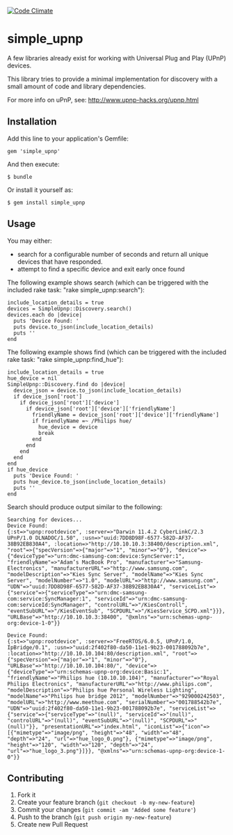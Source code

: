 [![Code Climate](https://codeclimate.com/badge.png)](https://codeclimate.com/github/denniskuczynski/simple_upnp)

# simple_upnp

A few libraries already exist for working with Universal Plug and Play (UPnP) devices.

This library tries to provide a minimal implementation for discovery with a small amount of code and library dependencies.

For more info on uPnP, see:
http://www.upnp-hacks.org/upnp.html

## Installation

Add this line to your application's Gemfile:

    gem 'simple_upnp'

And then execute:

    $ bundle

Or install it yourself as:

    $ gem install simple_upnp

## Usage

You may either:
  * search for a configurable number of seconds and return all unique devices that have responded.
  * attempt to find a specific device and exit early once found

The following example shows search (which can be triggered with the included rake task: "rake simple_upnp:search"):
```
include_location_details = true
devices = SimpleUpnp::Discovery.search()
devices.each do |device|
  puts 'Device Found: '
  puts device.to_json(include_location_details)
  puts ''
end
```

The following example shows find (which can be triggered with the included rake task: "rake simple_upnp:find_hue"):
```
include_location_details = true
hue_device = nil
SimpleUpnp::Discovery.find do |device|
  device_json = device.to_json(include_location_details)
  if device_json['root']
    if device_json['root']['device']
      if device_json['root']['device']['friendlyName']
        friendlyName = device_json['root']['device']['friendlyName']
        if friendlyName =~ /Philips hue/
          hue_device = device 
          break
        end
      end
    end
  end
end
if hue_device
  puts 'Device Found: '
  puts hue_device.to_json(include_location_details)
  puts ''
end
```

Search should produce output similar to the following:
```
Searching for devices...
Device Found: 
{:st=>"upnp:rootdevice", :server=>"Darwin 11.4.2 CyberLinkC/2.3 UPnP/1.0 DLNADOC/1.50", :usn=>"uuid:7DD8D98F-6577-582D-AF37-38B92EB830A4", :location=>"http://10.10.10.3:38400/description.xml", "root"=>{"specVersion"=>{"major"=>"1", "minor"=>"0"}, "device"=>{"deviceType"=>"urn:dmc-samsung-com:device:SyncServer:1", "friendlyName"=>"Adam’s MacBook Pro", "manufacturer"=>"Samsung-Electronics", "manufacturerURL"=>"http://www.samsung.com", "modelDescription"=>"Kies Sync Server", "modelName"=>"Kies Sync Server", "modelNumber"=>"1.0", "modelURL"=>"http://www.samsung.com", "UDN"=>"uuid:7DD8D98F-6577-582D-AF37-38B92EB830A4", "serviceList"=>{"service"=>{"serviceType"=>"urn:dmc-samsung-com:service:SyncManager:1", "serviceId"=>"urn:dmc-samsung-com:serviceId:SyncManager", "controlURL"=>"/KiesControll", "eventSubURL"=>"/KiesEventSub", "SCPDURL"=>"/KiesService_SCPD.xml"}}}, "URLBase"=>"http://10.10.10.3:38400", "@xmlns"=>"urn:schemas-upnp-org:device-1-0"}}

Device Found: 
{:st=>"upnp:rootdevice", :server=>"FreeRTOS/6.0.5, UPnP/1.0, IpBridge/0.1", :usn=>"uuid:2f402f80-da50-11e1-9b23-001788092b7e", :location=>"http://10.10.10.104:80/description.xml", "root"=>{"specVersion"=>{"major"=>"1", "minor"=>"0"}, "URLBase"=>"http://10.10.10.104:80/", "device"=>{"deviceType"=>"urn:schemas-upnp-org:device:Basic:1", "friendlyName"=>"Philips hue (10.10.10.104)", "manufacturer"=>"Royal Philips Electronics", "manufacturerURL"=>"http://www.philips.com", "modelDescription"=>"Philips hue Personal Wireless Lighting", "modelName"=>"Philips hue bridge 2012", "modelNumber"=>"929000242503", "modelURL"=>"http://www.meethue.com", "serialNumber"=>"001788542b7e", "UDN"=>"uuid:2f402f80-da50-11e1-9b23-001788092b7e", "serviceList"=>{"service"=>{"serviceType"=>"(null)", "serviceId"=>"(null)", "controlURL"=>"(null)", "eventSubURL"=>"(null)", "SCPDURL"=>"(null)"}}, "presentationURL"=>"index.html", "iconList"=>{"icon"=>[{"mimetype"=>"image/png", "height"=>"48", "width"=>"48", "depth"=>"24", "url"=>"hue_logo_0.png"}, {"mimetype"=>"image/png", "height"=>"120", "width"=>"120", "depth"=>"24", "url"=>"hue_logo_3.png"}]}}, "@xmlns"=>"urn:schemas-upnp-org:device-1-0"}}
```

## Contributing

1. Fork it
2. Create your feature branch (`git checkout -b my-new-feature`)
3. Commit your changes (`git commit -am 'Added some feature'`)
4. Push to the branch (`git push origin my-new-feature`)
5. Create new Pull Request
